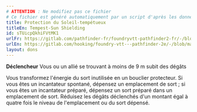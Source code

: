 ```yaml
---
# ATTENTION : Ne modifiez pas ce fichier
# Ce fichier est généré automatiquement par un script d'après les données du module Foundry VTT officiel et de sa traduction
title: Protection du Soleil-tempétueux
titleEn: Tempest-Sun Shielding
id: sTUicpQkhiFVtMK1
urlFr: https://gitlab.com/pathfinder-fr/foundryvtt-pathfinder2-fr/-/blob/master/data/feats/sTUicpQkhiFVtMK1.htm
urlEn: https://gitlab.com/hooking/foundry-vtt---pathfinder-2e/-/blob/master/packs/data/feats.db/tempest-sun-shielding.json
layout: dons
---
```

**Déclencheur** Vous ou un allié se trouvant à moins de 9 m subit des dégâts

Vous transformez l'énergie du sort inutilisée en un bouclier protecteur. Si vous êtes un incantateur spontané, dépensez un emplacement de sort ; si vous êtes un incantateur préparé, dépensez un sort préparé dans un emplacement de sort. Réduisez les dégâts déclenchés d'un montant égal à quatre fois le niveau de l'emplacement ou du sort dépensé.

